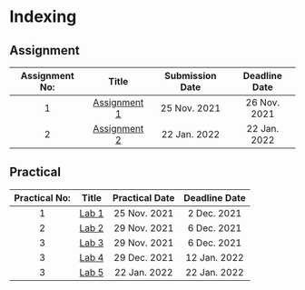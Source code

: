 # Indexing
## Assignment
| Assignment No:     |   Title         | Submission Date |  Deadline Date |
| :-------------:|:-------------:| :-----:| :------:|
| 1      | [Assignment 1](https://github.com/alina232/EAD/tree/master/Assignment/Assignment-1) | 25 Nov. 2021 | 26 Nov. 2021 |
| 2      | [Assignment 2](https://github.com/alina232/EAD/tree/master/Assignment/Assignment-2) | 22 Jan. 2022 | 22 Jan. 2022 |


## Practical
| Practical No:     |   Title         | Practical Date |  Deadline Date |
| :-------------:|:-------------:| :-----:| :------:|
| 1      | [Lab 1](https://github.com/alina232/EAD/tree/master/Practical/Lab-1) | 25 Nov. 2021 | 2 Dec. 2021 |
| 2      | [Lab 2](https://github.com/alina232/EAD/tree/master/Practical/Lab-2) | 29 Nov. 2021 | 6 Dec. 2021 |
| 3      | [Lab 3](https://github.com/alina232/EAD/tree/master/Practical/Lab-3) | 29 Nov. 2021 | 6 Dec. 2021 |
| 3      | [Lab 4](https://github.com/alina232/EAD/tree/master/Practical/Lab-4) | 29 Dec. 2021 | 12 Jan. 2022 |
| 3      | [Lab 5](https://github.com/alina232/EAD/tree/master/Practical/Lab-4) | 22 Jan. 2022 | 22 Jan. 2022 |